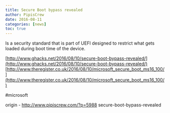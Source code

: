 ```yaml
---
title: Secure Boot bypass revealed
author: PipisCrew
date: 2016-08-11
categories: [news]
toc: true
---
```


Is a security standard that is part of UEFI designed to restrict what gets loaded during boot time of the device.

[http://www.ghacks.net/2016/08/10/secure-boot-bypass-revealed/](http://www.ghacks.net/2016/08/10/secure-boot-bypass-revealed/)
[http://www.theregister.co.uk/2016/08/10/microsoft_secure_boot_ms16_100/](http://www.theregister.co.uk/2016/08/10/microsoft_secure_boot_ms16_100/)

#microsoft

origin - http://www.pipiscrew.com/?p=5988 secure-boot-bypass-revealed